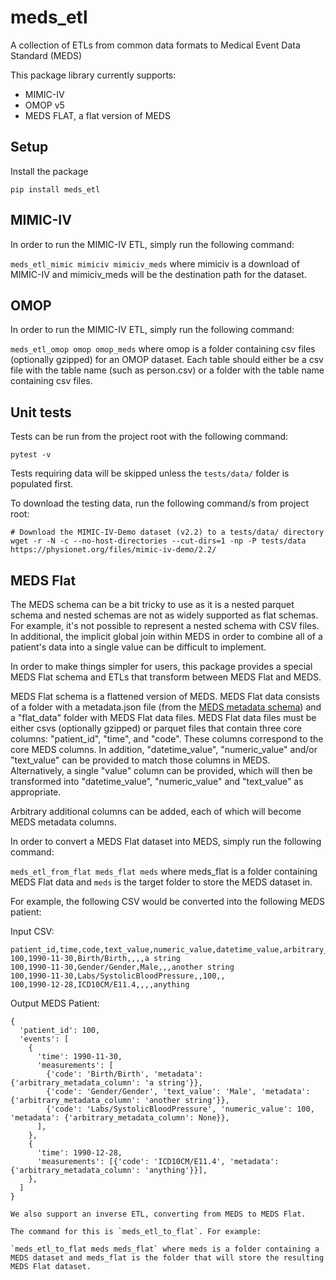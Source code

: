 # meds_etl

A collection of ETLs from common data formats to Medical Event Data Standard (MEDS)

This package library currently supports:

- MIMIC-IV
- OMOP v5
- MEDS FLAT, a flat version of MEDS
## Setup

Install the package
```
pip install meds_etl
```

## MIMIC-IV

In order to run the MIMIC-IV ETL, simply run the following command:

`meds_etl_mimic mimiciv mimiciv_meds` where mimiciv is a download of MIMIC-IV and mimiciv_meds will be the destination path for the dataset.

## OMOP

In order to run the MIMIC-IV ETL, simply run the following command:

`meds_etl_omop omop omop_meds` where omop is a folder containing csv files (optionally gzipped) for an OMOP dataset. Each table should either be a csv file with the table name (such as person.csv) or a folder with the table name containing csv files.

## Unit tests

Tests can be run from the project root with the following command:

```
pytest -v
```

Tests requiring data will be skipped unless the `tests/data/` folder is populated first.

To download the testing data, run the following command/s from project root:

```
# Download the MIMIC-IV-Demo dataset (v2.2) to a tests/data/ directory
wget -r -N -c --no-host-directories --cut-dirs=1 -np -P tests/data https://physionet.org/files/mimic-iv-demo/2.2/
```

## MEDS Flat

The MEDS schema can be a bit tricky to use as it is a nested parquet schema and nested schemas are not as widely supported as flat schemas. For example, it's not possible to represent a nested schema with CSV files. In additional, the implicit global join within MEDS in order to combine all of a patient's data into a single value can be difficult to implement.

In order to make things simpler for users, this package provides a special MEDS Flat schema and ETLs that transform between MEDS Flat and MEDS.

MEDS Flat schema is a flattened version of MEDS. MEDS Flat data consists of a folder with a metadata.json file (from the [MEDS metadata schema](https://github.com/Medical-Event-Data-Standard/meds/blob/main/src/meds/__init__.py#L99)) and a "flat_data" folder with MEDS Flat data files. MEDS Flat data files must be either csvs (optionally gzipped) or parquet files that contain three core columns: "patient_id", "time", and "code". These columns correspond to the core MEDS columns. In addition, "datetime_value", "numeric_value" and/or "text_value" can be provided to match those columns in MEDS. Alternatively, a single "value" column can be provided, which will then be transformed into  "datetime_value", "numeric_value" and "text_value" as appropriate.

Arbitrary additional columns can be added, each of which will become MEDS metadata columns.

In order to convert a MEDS Flat dataset into MEDS, simply run the following command:

`meds_etl_from_flat meds_flat meds` where meds_flat is a folder containing MEDS Flat data and `meds` is the target folder to store the MEDS dataset in.

For example, the following CSV would be converted into the following MEDS patient:

Input CSV:
```
patient_id,time,code,text_value,numeric_value,datetime_value,arbitrary_metadata_column
100,1990-11-30,Birth/Birth,,,,a string
100,1990-11-30,Gender/Gender,Male,,,another string
100,1990-11-30,Labs/SystolicBloodPressure,,100,,
100,1990-12-28,ICD10CM/E11.4,,,,anything
```

Output MEDS Patient:
```
{
  'patient_id': 100,
  'events': [
    {
      'time': 1990-11-30,
      'measurements': [
        {'code': 'Birth/Birth', 'metadata': {'arbitrary_metadata_column': 'a string'}},
        {'code': 'Gender/Gender', 'text_value': 'Male', 'metadata': {'arbitrary_metadata_column': 'another string'}},
        {'code': 'Labs/SystolicBloodPressure', 'numeric_value': 100, 'metadata': {'arbitrary_metadata_column': None}},
      ],
    },
    {
      'time': 1990-12-28,
      'measurements': [{'code': 'ICD10CM/E11.4', 'metadata': {'arbitrary_metadata_column': 'anything'}}],
    },
  ]
}

We also support an inverse ETL, converting from MEDS to MEDS Flat.

The command for this is `meds_etl_to_flat`. For example:

`meds_etl_to_flat meds meds_flat` where meds is a folder containing a MEDS dataset and meds_flat is the folder that will store the resulting MEDS Flat dataset.
